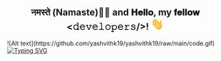 <div align="center">
<h2> नमस्ते (Namaste)🙏🏻 and 𝐇𝐞𝐥𝐥𝐨, my 𝐟𝐞𝐥𝐥𝐨𝐰 <𝚍𝚎𝚟𝚎𝚕𝚘𝚙𝚎𝚛𝚜/>! <img src="https://github.com/ABSphreak/ABSphreak/blob/master/gifs/Hi.gif" width="30"></h2>
</div>
![Alt text](https://github.com/yashvithk19/yashvithk19/raw/main/code.gif)
<a href="https://git.io/typing-svg"><img src="https://readme-typing-svg.demolab.com?font=Fira+Code&pause=1000&center=true&width=435&lines=Welcome+to+Yashvi's+Github;An+UnderGrad+aspiring+student;Nice+to+e-meet+you!;Scroll+till+the+end." alt="Typing SVG" /></a>
